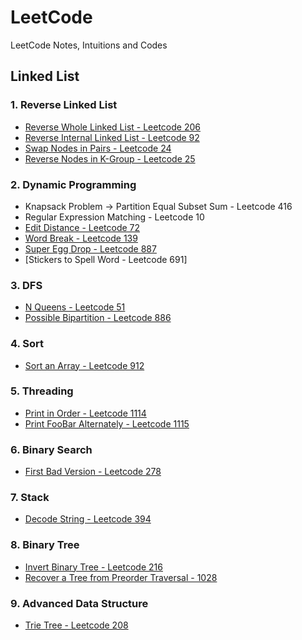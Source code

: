 # LeetCode
LeetCode Notes, Intuitions and Codes

## Linked List

### 1. Reverse Linked List

* [Reverse Whole Linked List - Leetcode 206](./Linked%20List/206.%20Reverse%20Linked%20List.md)
* [Reverse Internal Linked List - Leetcode 92](./Linked%20List/92.%20Reverse%20Linked%20List%20II.md)
* [Swap Nodes in Pairs - Leetcode 24](./Linked%20List/24.%20Swap%20Nodes%20in%20Pairs.md)
* [Reverse Nodes in K-Group - Leetcode 25](./Linked%20List/25.%20Reverse%20Nodes%20in%20k-Group.md)

### 2. Dynamic Programming
* Knapsack Problem -> Partition Equal Subset Sum - Leetcode 416
* Regular Expression Matching - Leetcode 10
* [Edit Distance - Leetcode 72](./DP/72.%20/Edit%20Distance.md)
* [Word Break - Leetcode 139](./DP/139.%20Word%20Break.md)
* [Super Egg Drop - Leetcode 887](./DP/877.%20Super%20Egg%20Drop.md)
* [Stickers to Spell Word - Leetcode 691]

### 3. DFS

* [N Queens - Leetcode 51](./DFS/51.%20N%20Queens.md)
* [Possible Bipartition - Leetcode 886](./DFS/886.%20Possible%20Bipartition.md)

### 4. Sort

* [Sort an Array - Leetcode 912](./Sort/912.%20Sort%20an%20Array.md)

### 5. Threading

* [Print in Order - Leetcode 1114](./Threading/1114.%20Print%20in%20Order.md)
* [Print FooBar Alternately - Leetcode 1115](./Threading/1115.%20Print%20FooBar%20Alternately.md)

### 6. Binary Search

* [First Bad Version - Leetcode 278](./Binary%20Search/278.%20First%20Bad%20Version.md)

### 7. Stack

* [Decode String - Leetcode 394](./Stack/394.%20Decode%20String.md)

### 8. Binary Tree

* [Invert Binary Tree - Leetcode 216](./Binary%20Tree/226.%20Invert%20Binary%20Tree.md)
* [Recover a Tree from Preorder Traversal - 1028](./Binary%20Tree/1028.%20Recover%20a%20Tree%20from%20Preorder%20Traversal.md)

### 9. Advanced Data Structure

* [Trie Tree - Leetcode 208](./Tree/208.%20Trie%20Tree.md)